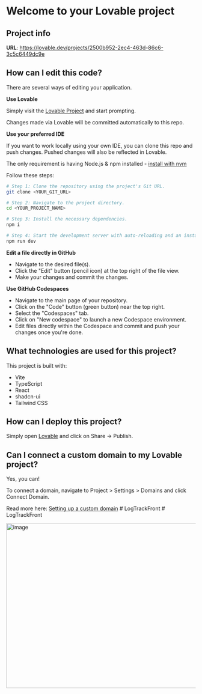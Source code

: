 # Welcome to your Lovable project

## Project info

**URL**: https://lovable.dev/projects/2500b952-2ec4-463d-86c6-3c5c6449dc9e

## How can I edit this code?

There are several ways of editing your application.

**Use Lovable**

Simply visit the [Lovable Project](https://lovable.dev/projects/2500b952-2ec4-463d-86c6-3c5c6449dc9e) and start prompting.

Changes made via Lovable will be committed automatically to this repo.

**Use your preferred IDE**

If you want to work locally using your own IDE, you can clone this repo and push changes. Pushed changes will also be reflected in Lovable.

The only requirement is having Node.js & npm installed - [install with nvm](https://github.com/nvm-sh/nvm#installing-and-updating)

Follow these steps:

```sh
# Step 1: Clone the repository using the project's Git URL.
git clone <YOUR_GIT_URL>

# Step 2: Navigate to the project directory.
cd <YOUR_PROJECT_NAME>

# Step 3: Install the necessary dependencies.
npm i

# Step 4: Start the development server with auto-reloading and an instant preview.
npm run dev
```

**Edit a file directly in GitHub**

- Navigate to the desired file(s).
- Click the "Edit" button (pencil icon) at the top right of the file view.
- Make your changes and commit the changes.

**Use GitHub Codespaces**

- Navigate to the main page of your repository.
- Click on the "Code" button (green button) near the top right.
- Select the "Codespaces" tab.
- Click on "New codespace" to launch a new Codespace environment.
- Edit files directly within the Codespace and commit and push your changes once you're done.

## What technologies are used for this project?

This project is built with:

- Vite
- TypeScript
- React
- shadcn-ui
- Tailwind CSS

## How can I deploy this project?

Simply open [Lovable](https://lovable.dev/projects/2500b952-2ec4-463d-86c6-3c5c6449dc9e) and click on Share -> Publish.

## Can I connect a custom domain to my Lovable project?

Yes, you can!

To connect a domain, navigate to Project > Settings > Domains and click Connect Domain.

Read more here: [Setting up a custom domain](https://docs.lovable.dev/features/custom-domain#custom-domain)
#   L o g T r a c k F r o n t 
 
 #   L o g T r a c k F r o n t 
 

<img width="959" height="439" alt="image" src="https://github.com/user-attachments/assets/3a737d0e-4c73-4ffb-b156-b1d1a867f79e" />

 
